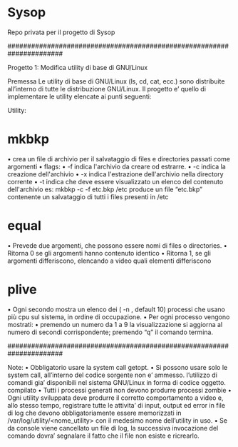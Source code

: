 Sysop
=====

Repo privata per il progetto di Sysop

######################################################################

Progetto 1: Modifica utility di base di GNU/Linux


Premessa
Le utility di base di GNU/Linux (ls, cd, cat, ecc.) sono distribuite all’interno di tutte le distribuzione GNU/Linux. Il progetto e’ quello di implementare le utility elencate ai punti seguenti:


Utility:

mkbkp
=====

• crea un file di archivio per il salvataggio di files e directories passati come argomenti
• flags:
• -f <archivio> indica l'archivio da creare od estrarre.
• -c indica la creazione dell'archivio
• -x indica l'estrazione dell'archivio nella directory corrente
• -t indica che deve essere visualizzato un elenco del contenuto dell'archivio
es:
mkbkp -c -f etc.bkp /etc
produce un file “etc.bkp” contenente un salvataggio di tutti i files presenti in /etc


equal
=====

• Prevede due argomenti, che possono essere nomi di files o directories.
• Ritorna 0 se gli argomenti hanno contenuto identico
• Ritorna 1, se gli argomenti differiscono, elencando a video quali elementi differiscono


plive
=====

• Ogni secondo mostra un elenco dei ( -n <num>, default 10) processi che usano più cpu sul sistema, in ordine di occupazione.
• Per ogni processo vengono mostrati:
<process id> <process id del padre> <percentuale di cpu usata> <nome dell eseguibile del processo>
• premendo un numero da 1 a 9 la visualizzazione si aggiorna al numero di secondi corrispondente; premendo “q” il comando termina.

######################################################################

Note:
• Obbligatorio usare la system call getopt.
• Si possono usare solo le system call, all’interno del codice sorgente non e’ ammesso.
l’utilizzo di comandi gia’ disponibili nel sistema GNU/Linux in forma di codice oggetto.
compilato
• Tutti i processi generati non devono produrre processi zombie
• Ogni utility sviluppata deve produrre il corretto comportamento a video e, allo stesso
tempo, registrare tutte le attivita’ di input, output ed error in file di log che devono obbligatoriamente essere memorizzati in /var/log/utility/<nome_utility> con il medesimo nome dell’utility in uso.
• Se da console viene cancellato un file di log, la successiva invocazione del comando dovra’ segnalare il fatto che il file non esiste e ricrearlo.